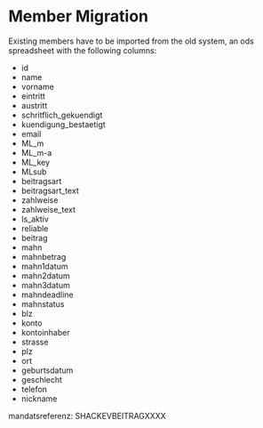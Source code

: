 # Member Migration

Existing members have to be imported from the old system, an ods spreadsheet with the following columns:

- id
- name
- vorname
- eintritt
- austritt
- schritflich_gekuendigt
- kuendigung_bestaetigt
- email
- ML_m
- ML_m-a
- ML_key
- MLsub
- beitragsart
- beitragsart_text
- zahlweise
- zahlweise_text
- ls_aktiv
- reliable
- beitrag
- mahn
- mahnbetrag
- mahn1datum
- mahn2datum
- mahn3datum
- mahndeadline
- mahnstatus
- blz
- konto
- kontoinhaber
- strasse
- plz
- ort
- geburtsdatum
- geschlecht
- telefon
- nickname

mandatsreferenz: SHACKEVBEITRAGXXXX